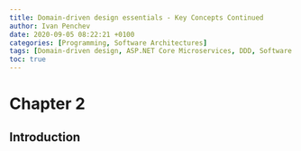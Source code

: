 ```yaml
---
title: Domain-driven design essentials - Key Concepts Continued
author: Ivan Penchev
date: 2020-09-05 08:22:21 +0100
categories: [Programming, Software Architectures]
tags: [Domain-driven design, ASP.NET Core Microservices, DDD, Software Architectures]
toc: true
---
```


# Chapter 2
## Introduction


